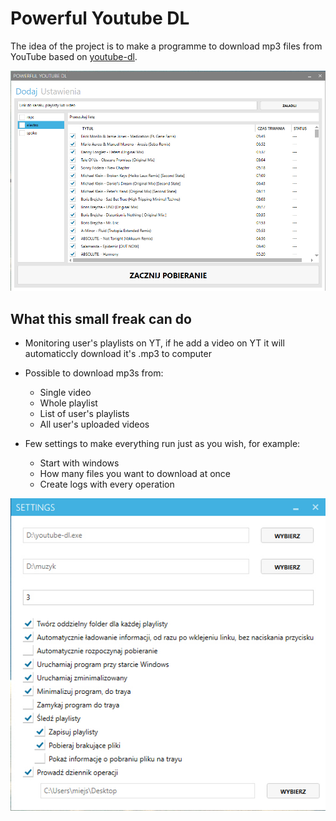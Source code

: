 # Powerful Youtube DL

The idea of the project is to make a programme to download mp3 files from YouTube based on [youtube-dl](https://github.com/rg3/youtube-dl). 

![alt text](https://raw.githubusercontent.com/maciejbrzezinski/powerful-youtube-dl/master/main.jpg)


## What this small freak can do

- Monitoring user's playlists on YT, if he add a video on YT it will automaticcly download it's .mp3 to computer

- Possible to download mp3s from:
  - Single video
  - Whole playlist
  - List of user's playlists
  - All user's uploaded videos
  
- Few settings to make everything run just as you wish, for example:
  - Start with windows
  - How many files you want to download at once
  - Create logs with every operation
  
![alt text](https://raw.githubusercontent.com/maciejbrzezinski/powerful-youtube-dl/master/settings.jpg)
